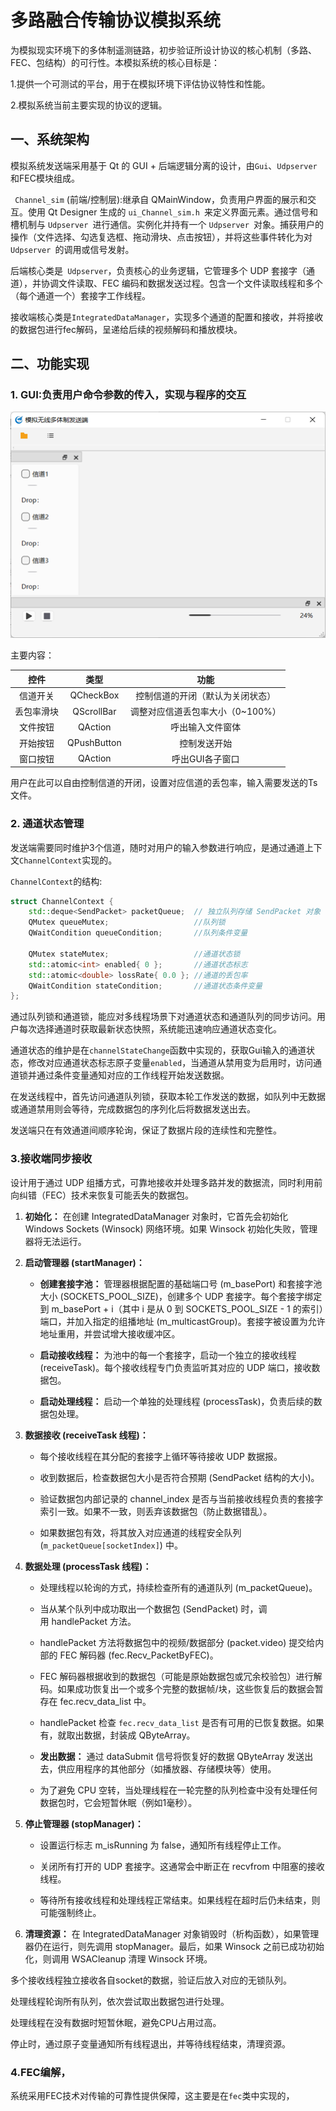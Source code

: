 # 

# 多路融合传输协议模拟系统

为模拟现实环境下的多体制遥测链路，初步验证所设计协议的核心机制（多路、FEC、包结构）的可行性。本模拟系统的核心目标是：

1.提供一个可测试的平台，用于在模拟环境下评估协议特性和性能。

2.模拟系统当前主要实现的协议的逻辑。

## 一、系统架构

  模拟系统发送端采用基于 Qt 的 GUI + 后端逻辑分离的设计，由`Gui`、`Udpserver`和FEC模块组成。

 ` Channel_sim` (前端/控制层):继承自 QMainWindow，负责用户界面的展示和交互。使用 Qt Designer 生成的 `ui_Channel_sim.h `来定义界面元素。通过信号和槽机制与 `Udpserver `进行通信。实例化并持有一个 `Udpserver `对象。捕获用户的操作（文件选择、勾选复选框、拖动滑块、点击按钮），并将这些事件转化为对 `Udpserver `的调用或信号发射。

  后端核心类是` Udpserver`，负责核心的业务逻辑，它管理多个 UDP 套接字（通道），并协调文件读取、FEC 编码和数据发送过程。包含一个文件读取线程和多个（每个通道一个）套接字工作线程。

  接收端核心类是`IntegratedDataManager`，实现多个通道的配置和接收，并将接收的数据包进行fec解码，呈递给后续的视频解码和播放模块。

## 二、功能实现

### 1. GUI:负责用户命令参数的传入，实现与程序的交互

![](imagesofdoc/2025-04-16-10-15-41-image.png)

主要内容：

| 控件    | 类型          | 功能                  |
|:-----:|:-----------:|:-------------------:|
| 信道开关  | QCheckBox   | 控制信道的开闭（默认为关闭状态）    |
| 丢包率滑块 | QScrollBar  | 调整对应信道丢包率大小（0~100%） |
| 文件按钮  | QAction     | 呼出输入文件窗体            |
| 开始按钮  | QPushButton | 控制发送开始              |
| 窗口按钮  | QAction     | 呼出GUI各子窗口           |

用户在此可以自由控制信道的开闭，设置对应信道的丢包率，输入需要发送的Ts文件。

### 2. 通道状态管理

发送端需要同时维护3个信道，随时对用户的输入参数进行响应，是通过通道上下文`ChannelContext`实现的。

`ChannelContext`的结构:

```cpp
struct ChannelContext {
    std::deque<SendPacket> packetQueue;  // 独立队列存储 SendPacket 对象
    QMutex queueMutex;                   //队列锁
    QWaitCondition queueCondition;       //队列条件变量

    QMutex stateMutex;                   //通道状态锁
    std::atomic<int> enabled{ 0 };       //通道状态标志
    std::atomic<double> lossRate{ 0.0 }; //通道的丢包率
    QWaitCondition stateCondition;       //通道状态条件变量
};
```

通过队列锁和通道锁，能应对多线程场景下对通道状态和通道队列的同步访问。用户每次选择通道时获取最新状态快照，系统能迅速响应通道状态变化。

通道状态的维护是在`channelStateChange`函数中实现的，获取Gui输入的通道状态，修改对应通道状态标志原子变量`enabled`，当通道从禁用变为启用时，访问通道锁并通过条件变量通知对应的工作线程开始发送数据。

在发送线程中，首先访问通道队列锁，获取本轮工作发送的数据，如队列中无数据或通道禁用则会等待，完成数据包的序列化后将数据发送出去。

发送端只在有效通道间顺序轮询，保证了数据片段的连续性和完整性。

### 3.接收端同步接收

设计用于通过 UDP 组播方式，可靠地接收并处理多路并发的数据流，同时利用前向纠错（FEC）技术来恢复可能丢失的数据包。

1. **初始化：** 在创建 IntegratedDataManager 对象时，它首先会初始化 Windows Sockets (Winsock) 网络环境。如果 Winsock 初始化失败，管理器将无法运行。

2. **启动管理器 (startManager)：**
   
   - **创建套接字池：** 管理器根据配置的基础端口号 (m_basePort) 和套接字池大小 (SOCKETS_POOL_SIZE)，创建多个 UDP 套接字。每个套接字绑定到 m_basePort + i（其中 i 是从 0 到 SOCKETS_POOL_SIZE - 1 的索引）端口，并加入指定的组播地址 (m_multicastGroup)。套接字被设置为允许地址重用，并尝试增大接收缓冲区。
   
   - **启动接收线程：** 为池中的每一个套接字，启动一个独立的接收线程 (receiveTask)。每个接收线程专门负责监听其对应的 UDP 端口，接收数据包。
   
   - **启动处理线程：** 启动一个单独的处理线程 (processTask)，负责后续的数据包处理。

3. **数据接收 (receiveTask 线程)：**
   
   - 每个接收线程在其分配的套接字上循环等待接收 UDP 数据报。
   
   - 收到数据后，检查数据包大小是否符合预期 (SendPacket 结构的大小)。
   
   - 验证数据包内部记录的 channel_index 是否与当前接收线程负责的套接字索引一致。如果不一致，则丢弃该数据包（防止数据错乱）。
   
   - 如果数据包有效，将其放入对应通道的线程安全队列 (`m_packetQueue[socketIndex]`) 中。

4. **数据处理 (processTask 线程)：**
   
   - 处理线程以轮询的方式，持续检查所有的通道队列 (m_packetQueue)。
   
   - 当从某个队列中成功取出一个数据包 (SendPacket) 时，调用 handlePacket 方法。
   
   - handlePacket 方法将数据包中的视频/数据部分 (packet.video) 提交给内部的 FEC 解码器 (fec.Recv_PacketByFEC)。
   
   - FEC 解码器根据收到的数据包（可能是原始数据包或冗余校验包）进行解码。如果成功恢复出一个或多个完整的数据帧/块，这些恢复后的数据会暂存在 fec.recv_data_list 中。
   
   - handlePacket 检查 `fec.recv_data_list` 是否有可用的已恢复数据。如果有，就取出数据，封装成 QByteArray。
   
   - **发出数据：** 通过 dataSubmit 信号将恢复好的数据 QByteArray 发送出去，供应用程序的其他部分（如播放器、存储模块等）使用。
   
   - 为了避免 CPU 空转，当处理线程在一轮完整的队列检查中没有处理任何数据包时，它会短暂休眠（例如1毫秒）。

5. **停止管理器 (stopManager)：**
   
   - 设置运行标志 m_isRunning 为 false，通知所有线程停止工作。
   
   - 关闭所有打开的 UDP 套接字。这通常会中断正在 recvfrom 中阻塞的接收线程。
   
   - 等待所有接收线程和处理线程正常结束。如果线程在超时后仍未结束，则可能强制终止。

6. **清理资源：** 在 IntegratedDataManager 对象销毁时（析构函数），如果管理器仍在运行，则先调用 stopManager。最后，如果 Winsock 之前已成功初始化，则调用 WSACleanup 清理 Winsock 环境。

多个接收线程独立接收各自socket的数据，验证后放入对应的无锁队列。

处理线程轮询所有队列，依次尝试取出数据包进行处理。

处理线程在没有数据时短暂休眠，避免CPU占用过高。

停止时，通过原子变量通知所有线程退出，并等待线程结束，清理资源。

### 4.FEC编解，

系统采用FEC技术对传输的可靠性提供保障，这主要是在`fec`类中实现的，
